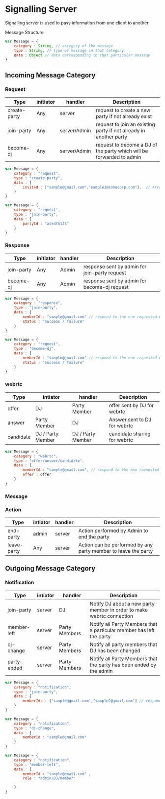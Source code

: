 # Signalling Server

Signalling server is used to pass information from one client to another

Message Structure

```js
var Message = {
    category : String, // category of the message 
    type : String, // type of message in that category
    data : Object // data corresponding to that particular message
}
```

## Incoming Message Category 

### Request

| Type         | initiator | handler      | Description                                                          |
|--------------|-----------|--------------|----------------------------------------------------------------------|
| create-party | Any       | server       | request to create a new party if not already exist                   |
| join-party   | Any       | server/Admin | request to join an existing party if not already in another party    |
| become-dj    | Any       | server/Admin | request to become a DJ of the party which will be forwarded to admin |

```js
var Message = {
    category : "request", 
    type : "create-party", 
    data : {
        invited : ["sample@gmail.com","sample1@zohocorp.com"],  // Array of mail id
    }
}
```

```js
var Message = {
    category : "request", 
    type : "join-party", 
    data : {
        partyId : "askdfh123"
    }
}
```


### Response

| Type       | initiator | handler | Description                                   |
|------------|-----------|---------|-----------------------------------------------|
| join-party | Any       | Admin   | response sent by admin for join-party request |
| become-dj  | Any       | Admin   | response sent by admin for become-dj request  |

```js
var Message = {
    category : "response", 
    type : "join-party", 
    data : {
        memberId : "sample@gmail.com" // respond to the one requested with its mail Id
        status : "success / failure"  
    }
}
```

```js
var Message = {
    category : "request", 
    type : "become-dj", 
    data : {
        memberId : "sample@gmail.com" // respond to the one requested with its mail Id
        status : "success / failure"  
    }
}
```


### webrtc

| Type      | intiator          | handler           | Description                  |
|-----------|-------------------|-------------------|------------------------------|
| offer     | DJ                | Party Member      | offer sent by DJ for webrtc  |
| answer    | Party Member      | DJ                | Answer sent to DJ for webrtc |
| candidate | DJ / Party Member | DJ / Party Member | candidate sharing for webrtc |

```js
var Message = {
    category : "webrtc", 
    type : "offer/answer/candidate", 
    data : {
        memberId : "sample@gmail.com", // respond to the one requested with its mail Id
        offer : offer
    }
}
```


### Message


### Action

| Type        | intiator | handler | Description                                                    |
|-------------|----------|---------|----------------------------------------------------------------|
| end-party   | admin    | server  | Action performed by Admin to end the party                     |
| leave-party | Any      | server  | Action can be performed by any party member to leave the party |


## Outgoing Message Category

### Notification

| Type        | intiator | handler       | Description                                                           |
|-------------|----------|---------------|-----------------------------------------------------------------------|
| join-party  | server   | DJ            | Notify DJ about a new party member in order to make webrtc connection |
| member-left | server   | Party Members | Notify all Party Members that a particular member has left the party  |
| dj-change   | server   | Party Members | Notify all party members that DJ has been changed                     |
| party-ended | server   | Party Members | Notify all Party Members that the party has been ended by the admin   |

```js
var Message = {
    category : "notification", 
    type : "join-party", 
    data : {
        memberIds : ["sample@gmail.com","sample2@gmail.com"] // respond to the one requested with its mail Id
    }
}
```

```js
var Message = {
    category : "notification", 
    type : "dj-change", 
    data : {
        memberId : "sample@gmail.com" 
    }
}
```

```js
var Message = {
    category : "notification", 
    type : "member-left", 
    data : {
        memberId : "sample@gmail.com" ,
        role : "admin/DJ/member"

    }
}
```